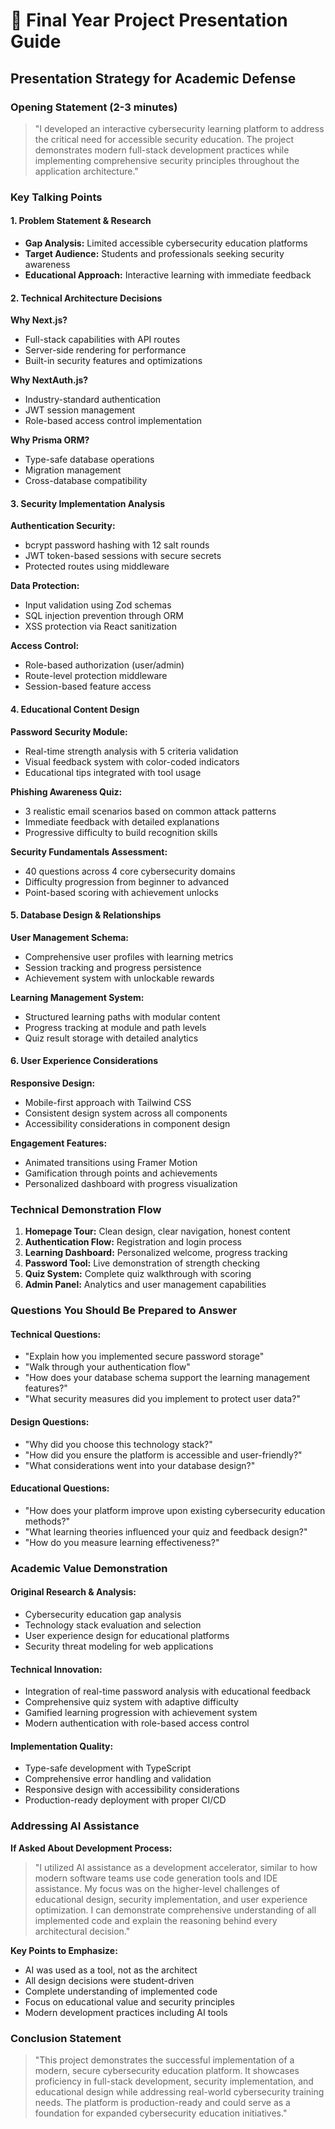 # 🎯 Final Year Project Presentation Guide

## Presentation Strategy for Academic Defense

### Opening Statement (2-3 minutes)
> "I developed an interactive cybersecurity learning platform to address the critical need for accessible security education. The project demonstrates modern full-stack development practices while implementing comprehensive security principles throughout the application architecture."

### Key Talking Points

#### 1. Problem Statement & Research
- **Gap Analysis:** Limited accessible cybersecurity education platforms
- **Target Audience:** Students and professionals seeking security awareness
- **Educational Approach:** Interactive learning with immediate feedback

#### 2. Technical Architecture Decisions
**Why Next.js?**
- Full-stack capabilities with API routes
- Server-side rendering for performance
- Built-in security features and optimizations

**Why NextAuth.js?**
- Industry-standard authentication
- JWT session management
- Role-based access control implementation

**Why Prisma ORM?**
- Type-safe database operations
- Migration management
- Cross-database compatibility

#### 3. Security Implementation Analysis
**Authentication Security:**
- bcrypt password hashing with 12 salt rounds
- JWT token-based sessions with secure secrets
- Protected routes using middleware

**Data Protection:**
- Input validation using Zod schemas
- SQL injection prevention through ORM
- XSS protection via React sanitization

**Access Control:**
- Role-based authorization (user/admin)
- Route-level protection middleware
- Session-based feature access

#### 4. Educational Content Design
**Password Security Module:**
- Real-time strength analysis with 5 criteria validation
- Visual feedback system with color-coded indicators
- Educational tips integrated with tool usage

**Phishing Awareness Quiz:**
- 3 realistic email scenarios based on common attack patterns
- Immediate feedback with detailed explanations
- Progressive difficulty to build recognition skills

**Security Fundamentals Assessment:**
- 40 questions across 4 core cybersecurity domains
- Difficulty progression from beginner to advanced
- Point-based scoring with achievement unlocks

#### 5. Database Design & Relationships
**User Management Schema:**
- Comprehensive user profiles with learning metrics
- Session tracking and progress persistence
- Achievement system with unlockable rewards

**Learning Management System:**
- Structured learning paths with modular content
- Progress tracking at module and path levels
- Quiz result storage with detailed analytics

#### 6. User Experience Considerations
**Responsive Design:**
- Mobile-first approach with Tailwind CSS
- Consistent design system across all components
- Accessibility considerations in component design

**Engagement Features:**
- Animated transitions using Framer Motion
- Gamification through points and achievements
- Personalized dashboard with progress visualization

### Technical Demonstration Flow

1. **Homepage Tour:** Clean design, clear navigation, honest content
2. **Authentication Flow:** Registration and login process
3. **Learning Dashboard:** Personalized welcome, progress tracking
4. **Password Tool:** Live demonstration of strength checking
5. **Quiz System:** Complete quiz walkthrough with scoring
6. **Admin Panel:** Analytics and user management capabilities

### Questions You Should Be Prepared to Answer

#### Technical Questions:
- "Explain how you implemented secure password storage"
- "Walk through your authentication flow"
- "How does your database schema support the learning management features?"
- "What security measures did you implement to protect user data?"

#### Design Questions:
- "Why did you choose this technology stack?"
- "How did you ensure the platform is accessible and user-friendly?"
- "What considerations went into your database design?"

#### Educational Questions:
- "How does your platform improve upon existing cybersecurity education methods?"
- "What learning theories influenced your quiz and feedback design?"
- "How do you measure learning effectiveness?"

### Academic Value Demonstration

#### Original Research & Analysis:
- Cybersecurity education gap analysis
- Technology stack evaluation and selection
- User experience design for educational platforms
- Security threat modeling for web applications

#### Technical Innovation:
- Integration of real-time password analysis with educational feedback
- Comprehensive quiz system with adaptive difficulty
- Gamified learning progression with achievement system
- Modern authentication with role-based access control

#### Implementation Quality:
- Type-safe development with TypeScript
- Comprehensive error handling and validation
- Responsive design with accessibility considerations
- Production-ready deployment with proper CI/CD

### Addressing AI Assistance

**If Asked About Development Process:**
> "I utilized AI assistance as a development accelerator, similar to how modern software teams use code generation tools and IDE assistance. My focus was on the higher-level challenges of educational design, security implementation, and user experience optimization. I can demonstrate comprehensive understanding of all implemented code and explain the reasoning behind every architectural decision."

**Key Points to Emphasize:**
- AI was used as a tool, not as the architect
- All design decisions were student-driven
- Complete understanding of implemented code
- Focus on educational value and security principles
- Modern development practices including AI tools

### Conclusion Statement
> "This project demonstrates the successful implementation of a modern, secure cybersecurity education platform. It showcases proficiency in full-stack development, security implementation, and educational design while addressing real-world cybersecurity training needs. The platform is production-ready and could serve as a foundation for expanded cybersecurity education initiatives."
